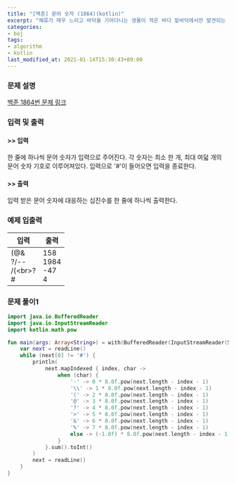 ```yaml
---
title: "[백준] 문어 숫자 (1864)(kotlin)"
excerpt: "해류가 매우 느리고 바닥을 기어다니는 생물이 적은 바다 밑바닥에서만 발견되는 잔물결 무늬의 정체는 오랫동안 해양학자들에게 수수께끼였다."
categories:
- boj
tags:
- algorithm
- kotlin
last_modified_at: 2021-01-14T15:30:43+09:00
---
```



### 문제 설명
[백준 1864번 문제 링크](https://www.acmicpc.net/problem/1864#description)




### 입력 및 출력
#### >> 입력
한 줄에 하나씩 문어 숫자가 입력으로 주어진다. 각 숫자는 최소 한 개, 최대 여덟 개의 문어 숫자 기호로 이루어져있다. 입력으로 '#'이 들어오면 입력을 종료한다.



#### >> 출력
입력 받은 문어 숫자에 대응하는 십진수를 한 줄에 하나씩 출력한다.





### 예제 입출력


|입력|출력|
|-----|------|
|(@&<br>?/\-\-<br>/(\<br>?<br>#|158<br>1984<br>\-47<br>4|




### 문제 풀이1
```kotlin
import java.io.BufferedReader
import java.io.InputStreamReader
import kotlin.math.pow

fun main(args: Array<String>) = with(BufferedReader(InputStreamReader(System.`in`))) {
    var next = readLine()
    while (next[0] != '#') {
        println(
            next.mapIndexed { index, char ->
                when (char) {
                    '-' -> 0 * 8.0f.pow(next.length - index - 1)
                    '\\' -> 1 * 8.0f.pow(next.length - index - 1)
                    '(' -> 2 * 8.0f.pow(next.length - index - 1)
                    '@' -> 3 * 8.0f.pow(next.length - index - 1)
                    '?' -> 4 * 8.0f.pow(next.length - index - 1)
                    '>' -> 5 * 8.0f.pow(next.length - index - 1)
                    '&' -> 6 * 8.0f.pow(next.length - index - 1)
                    '%' -> 7 * 8.0f.pow(next.length - index - 1)
                    else -> (-1.0f) * 8.0f.pow(next.length - index - 1)
                }
            }.sum().toInt()
        )
        next = readLine()
    }
}
```